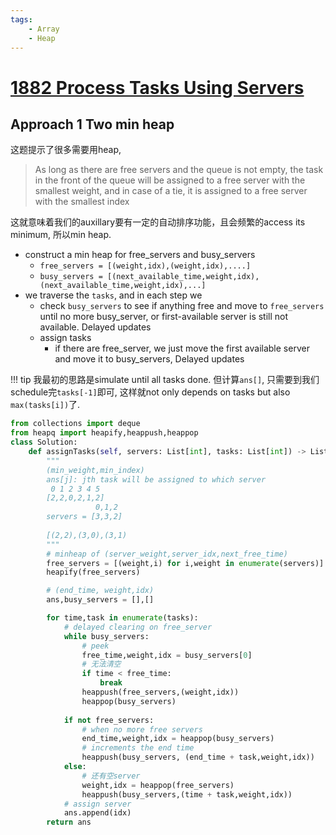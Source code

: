 ```yaml
---
tags:
    - Array
    - Heap
---
```


# [1882 Process Tasks Using Servers](https://leetcode.com/problems/process-tasks-using-servers/description/?envType=company&envId=lyft&favoriteSlug=lyft-all)


## Approach 1 Two min heap

这题提示了很多需要用heap,

> As long as there are free servers and the queue is not empty, the task in the front of the queue will be assigned to a free server with the smallest weight, and in case of a tie, it is assigned to a free server with the smallest index

这就意味着我们的auxillary要有一定的自动排序功能，且会频繁的access its minimum, 所以min heap.

- construct a min heap for free_servers and busy_servers
  - `free_servers = [(weight,idx),(weight,idx),....]`
  - `busy_servers = [(next_available_time,weight,idx), (next_available_time,weight,idx),...]`
- we traverse the `tasks`, and in each step we
  - check `busy_servers` to see if anything free and move to `free_servers` until no more busy_server, or first-available server is still not available. Delayed updates
  - assign tasks
    - if there are free_server, we just move the first available server and move it to busy_servers, Delayed updates
    
!!! tip
    我最初的思路是simulate until all tasks done. 但计算`ans[]`, 只需要到我们schedule完`tasks[-1]`即可, 这样就not only depends on tasks but also `max(tasks[i])`了.


```python
from collections import deque
from heapq import heapify,heappush,heappop
class Solution:
    def assignTasks(self, servers: List[int], tasks: List[int]) -> List[int]:
        """
        (min_weight,min_index)
        ans[j]: jth task will be assigned to which server
         0 1 2 3 4 5
        [2,2,0,2,1,2]
                   0,1,2
        servers = [3,3,2]
        
        [(2,2),(3,0),(3,1)
        """
        # minheap of (server_weight,server_idx,next_free_time)
        free_servers = [(weight,i) for i,weight in enumerate(servers)]
        heapify(free_servers)

        # (end_time, weight,idx)
        ans,busy_servers = [],[]

        for time,task in enumerate(tasks):
            # delayed clearing on free_server 
            while busy_servers:
                # peek 
                free_time,weight,idx = busy_servers[0]
                # 无法清空
                if time < free_time:
                    break
                heappush(free_servers,(weight,idx))
                heappop(busy_servers)
            
            if not free_servers:
                # when no more free servers
                end_time,weight,idx = heappop(busy_servers)
                # increments the end time
                heappush(busy_servers, (end_time + task,weight,idx))
            else:
                # 还有空server
                weight,idx = heappop(free_servers)
                heappush(busy_servers,(time + task,weight,idx))
            # assign server
            ans.append(idx)
        return ans
```